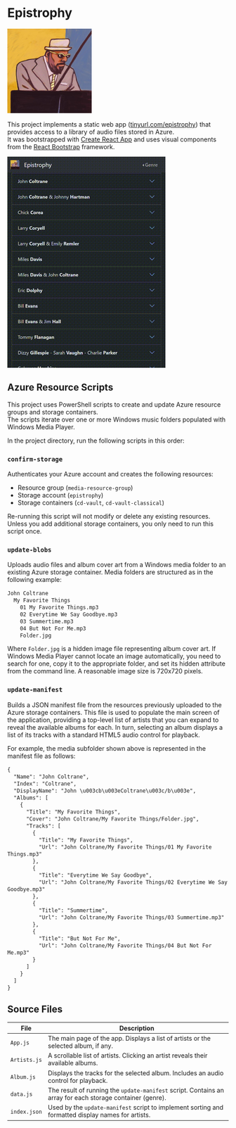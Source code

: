 # Epistrophy

![Epistrophy](/public/apple-touch-icon.png?raw=true)

This project implements a static web app ([tinyurl.com/epistrophy](https://tinyurl.com/epistrophy)) that provides access to a library of audio files stored in Azure.\
It was bootstrapped with [Create React App](https://github.com/facebook/create-react-app) and uses visual components from the [React Bootstrap](https://react-bootstrap.netlify.app/) framework.

![Epistrophy](/images/Epistrophy.gif)

## Azure Resource Scripts

This project uses PowerShell scripts to create and update Azure resource groups and storage containers.\
The scripts iterate over one or more Windows music folders populated with Windows Media Player.

In the project directory, run the following scripts in this order:

### `confirm-storage`

Authenticates your Azure account and creates the following resources:
* Resource group (`media-resource-group`)
* Storage account (`epistrophy`)
* Storage containers (`cd-vault`, `cd-vault-classical`)

Re-running this script will not modify or delete any existing resources.\
Unless you add additional storage containers, you only need to run this script once.

### `update-blobs`

Uploads audio files and album cover art from a Windows media folder to an existing Azure storage container. Media folders are structured as in the following example:

```
John Coltrane
  My Favorite Things
    01 My Favorite Things.mp3
    02 Everytime We Say Goodbye.mp3
    03 Summertime.mp3
    04 But Not For Me.mp3
    Folder.jpg
```

Where `Folder.jpg` is a hidden image file representing album cover art. If Windows Media Player cannot locate an image automatically, you need to search for one, copy it to the appropriate folder, and set its hidden attribute from the command line. A reasonable image size is 720x720 pixels. 

### `update-manifest`

Builds a JSON manifest file from the resources previously uploaded to the Azure storage containers. This file is used to populate the main screen of the application, providing a top-level list of artists that you can expand to reveal the available albums for each. In turn, selecting an album displays a list of its tracks with a standard HTML5 audio control for playback.

For example, the media subfolder shown above is represented in the manifest file as follows:

```
{
  "Name": "John Coltrane",
  "Index": "Coltrane",
  "DisplayName": "John \u003cb\u003eColtrane\u003c/b\u003e",
  "Albums": [
    {
      "Title": "My Favorite Things",
      "Cover": "John Coltrane/My Favorite Things/Folder.jpg",
      "Tracks": [
        {
          "Title": "My Favorite Things",
          "Url": "John Coltrane/My Favorite Things/01 My Favorite Things.mp3"
        },
        {
          "Title": "Everytime We Say Goodbye",
          "Url": "John Coltrane/My Favorite Things/02 Everytime We Say Goodbye.mp3"
        },
        {
          "Title": "Summertime",
          "Url": "John Coltrane/My Favorite Things/03 Summertime.mp3"
        },
        {
          "Title": "But Not For Me",
          "Url": "John Coltrane/My Favorite Things/04 But Not For Me.mp3"
        }
      ]
    }
  ]
}
```

## Source Files

File | Description
---- | -----------
`App.js` | The main page of the app. Displays a list of artists or the selected album, if any.
`Artists.js` | A scrollable list of artists. Clicking an artist reveals their available albums.
`Album.js` | Displays the tracks for the selected album. Includes an audio control for playback.
`data.js` | The result of running the `update-manifest` script. Contains an array for each storage container (genre).
`index.json` | Used by the `update-manifest` script to implement sorting and formatted display names for artists.
